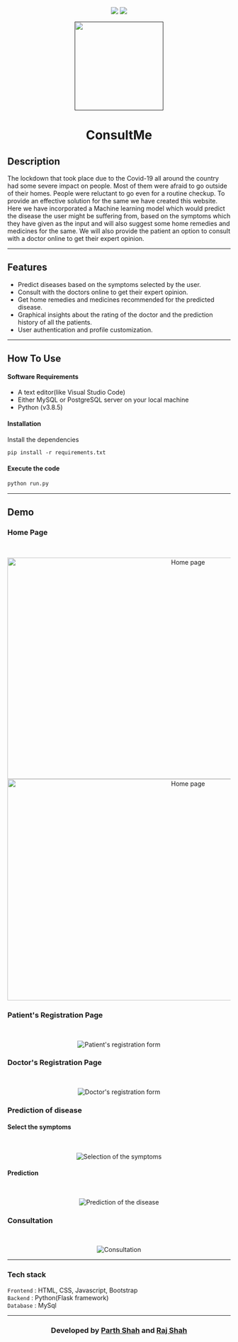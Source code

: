 <div align="center">

[![](https://img.shields.io/badge/Made_with-Python3-blue?style=for-the-badge&logo=python)](https://www.python.org "Python3")
[![](https://img.shields.io/badge/IDE-Visual_Studio_Code-purple?style=for-the-badge&logo=visual-studio-code)](https://code.visualstudio.com/ "Visual Studio Code")


</div>

<p align="center">
  <a href="" rel="noopener">
 <img width=200px src="consultme_app/static/img/logo1.png"></a>
 
</p>
<h1 align = 'center'><b>ConsultMe</b></h1> 

## Description ##
<p>
  The lockdown that took place due to the Covid-19 all around the country had some severe impact on people. 
  Most of them were afraid to go outside of their homes. 
  People were reluctant to go even for a routine checkup.
  To provide an effective solution for the same we have created this website.
  Here we have incorporated a Machine learning model which would predict the disease the user might be suffering from, based on the symptoms which they have given as the input     and will also suggest some home remedies and medicines for the same. 
  We will also provide the patient an option to consult with a doctor online to get their expert opinion.
<p>
  
---
  
## Features ##
- Predict diseases based on the symptoms selected by the user.
- Consult with the doctors online to get their expert opinion.
- Get home remedies and medicines recommended for the predicted disease.
- Graphical insights about the rating of the doctor and the prediction history of all the patients.
- User authentication and profile customization.
---

## How To Use
#### Software Requirements
- A text editor(like Visual Studio Code)
- Either MySQL or PostgreSQL server on your local machine
- Python (v3.8.5)

#### Installation
Install the dependencies
```html  
pip install -r requirements.txt
```

#### Execute the code 

```html
python run.py
```

---
## Demo
### Home Page
<br>
<p align='center'>
  <img alt="Home page" src="consultme_app/static/screenshots/home1.PNG" width="800" height="500" />
  <img alt="Home page" src="consultme_app/static/screenshots/home2.PNG" width="800" height="500" />
</p>

### Patient's Registration Page
<br>
<p align='center'>
  <img alt="Patient's registration form" src="consultme_app/static/screenshots/register_patient.PNG"/>
</p>

### Doctor's Registration Page
<br>
<p align='center'>
  <img alt="Doctor's registration form" src="consultme_app/static/screenshots/register_doctor.PNG"/>
</p>

### Prediction of disease
#### Select the symptoms
<br>
<p align='center'>
  <img alt="Selection of the symptoms" src="consultme_app/static/screenshots/predict.PNG"/>
</p>

#### Prediction
<br>
<p align='center'>
  <img alt="Prediction of the disease" src="consultme_app/static/screenshots/predict_output.PNG"/>
</p>

### Consultation
<br>
<p align='center'>
  <img alt="Consultation" src="consultme_app/static/screenshots/consult_patient.PNG"/>
</p>

---
### Tech stack

`Frontend` : HTML, CSS, Javascript, Bootstrap <br>
`Backend` : Python(Flask framework) <br>
`Database` : MySql <br>

------------------------------------------

<h3 align="center"><b>Developed  by <a href="https://github.com/Parth18Shah">Parth Shah</a> and <a href="https://github.com/rjshah00">Raj Shah</b></h3>
